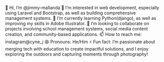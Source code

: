 👋 Hi, I’m @jimmy-mallanda
👀 I’m interested in web development, especially using Laravel and Bootstrap, as well as building comprehensive management systems.
🌱 I’m currently learning Python(django), as well as improving my skills in Adobe Illustrator.
💞️ I’m looking to collaborate on projects involving school management systems, social media content creation, and community-based applications.
📫 How to reach me: instagram@cyne_j
😄 Pronouns: He/Him
⚡ Fun fact: I’m passionate about merging tech with education to create impactful solutions, and I enjoy exploring the outdoors and capturing moments through photography!

